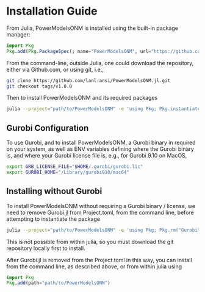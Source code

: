 # Installation Guide

From Julia, PowerModelsONM is installed using the built-in package manager:

```julia
import Pkg
Pkg.add(Pkg.PackageSpec(; name="PowerModelsONM", url="https://github.com/lanl-ansi/PowerModelsONM.jl", rev="v1.0.0"))
```

From the command-line, outside Julia, one could download the repository, either via Github.com, or using git, i.e.,

```sh
git clone https://github.com/lanl-ansi/PowerModelsONM.jl.git
git checkout tags/v1.0.0
```

Then to install PowerModelsONM and its required packages

```sh
julia --project="path/to/PowerModelsONM" -e 'using Pkg; Pkg.instantiate(); Pkg.precompile();'
```

## Gurobi Configuration

To use Gurobi, and to install PowerModelsONM, a Gurobi binary in required on your system, as well as ENV variables defining where the Gurobi binary is, and where your Gurobi license file is, e.g., for Gurobi 9.10 on MacOS,

```sh
export GRB_LICENSE_FILE="$HOME/.gurobi/gurobi.lic"
export GUROBI_HOME="/Library/gurobi910/mac64"
```

## Installing __without__ Gurobi

To install PowerModelsONM without requiring a Gurobi binary / license, we need to remove Gurobi.jl from Project.toml, from the command line, before attempting to instantiate the package

```sh
julia --project="path/to/PowerModelsONM" -e 'using Pkg; Pkg.rm("Gurobi");'
```

This is not possible from within julia, so you must download the git repository locally first to install.

After Gurobi.jl is removed from the Project.toml in this way, you can install from the command line, as described above, or from within julia using

```julia
import Pkg
Pkg.add(path="path/to/PowerModelsONM")
```
